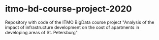 # itmo-bd-course-project-2020
Repository with code of the ITMO BigData course project "Analysis of the impact of infrastructure development on the cost of apartments in developing areas of St. Petersburg"
